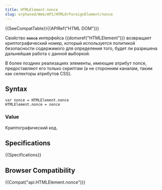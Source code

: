 ```yaml
---
title: HTMLElement.nonce
slug: orphaned/Web/API/HTMLOrForeignElement/nonce
---
```


{{SeeCompatTable}}{{APIRef("HTML DOM")}}

Свойство **`nonce`** интерфейса {{domxref("HTMLElement")}} возвращает криптографический номер, который используется политикой безопасности содержимого для определения того, будет ли разрешена дальнейшая работа с данной выборкой.

В более поздних реализациях элементы, имеющие атрибут nonce, предоставляют его только скриптам (а не сторонним каналам, таким как селекторы атрибутов CSS).

## Syntax

```
var nonce = HTMLElement.nonce
HTMLElement.nonce = nonce
```

### Value

Криптографический код.

## Specifications

{{Specifications}}

## Browser Compatibility

{{Compat("api.HTMLElement.nonce")}}
